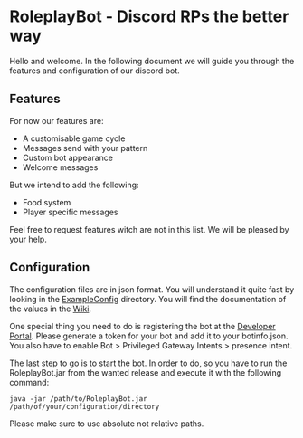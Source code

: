 # RoleplayBot - Discord RPs the better way

Hello and welcome. In the following document we will guide you through the features and configuration of our discord bot.

## Features
For now our features are:
* A customisable game cycle
* Messages send with your pattern
* Custom bot appearance
* Welcome messages

But we intend to add the following:
* Food system
* Player specific messages

Feel free to request features witch are not in this list. We will be pleased by your help.

## Configuration
The configuration files are in json format. You will understand it quite fast by looking in the [ExampleConfig](https://github.com/NikBenson/RoleplayBot/tree/main/ExampleConfig) directory.
You will find the documentation of the values in the [Wiki](https://github.com/NikBenson/RoleplayBot/wiki/Configuration).

One special thing you need to do is registering the bot at the [Developer Portal](https://discord.com/developers/).
Please generate a token for your bot and add it to your botinfo.json.
You also have to enable Bot > Privileged Gateway Intents > presence intent.

The last step to go is to start the bot. In order to do, so you have to run the RoleplayBot.jar from the wanted release and execute it with the following command:
```shell
java -jar /path/to/RoleplayBot.jar /path/of/your/configuration/directory
```
Please make sure to use absolute not relative paths.

